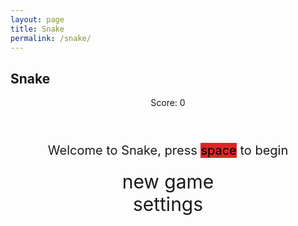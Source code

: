 ```yaml
---
layout: page
title: Snake
permalink: /snake/
---
```


<style>
    body {}
    .wrap {
        margin-left: auto;
        margin-right: auto;
    }
    canvas {
        display: none;
        border-style: solid;
        border-width: 10px;
        border-color: rgb(10, 29, 240);
    }
    canvas:focus {
        outline: none;
    }
    #gameover p, #setting p, #menu p {
        font-size: 20px;
    }
    #gameover a, #setting a, #menu a {
        font-size: 30px;
        display: block;
    }
    #gameover a:hover, #setting a:hover, #menu a:hover {
        cursor: pointer;
    }
    #gameover a:hover::before, #setting a:hover::before, #menu a:hover::before {
        content: ">";
        margin-right: 10px;
    }
    #menu {
        display: block;
    }
    #gameover {
        display: none;
    }
    #setting {
        display: none;
    }
    #setting input {
        display: none;
    }
    #setting label {
        cursor: pointer;
    }
    #setting input:checked + label {
        background-color: #FFF;
        color: #000;
    }
</style>

<h2>Snake</h2>
<div class="container">
    <header class="pb-3 mb-4 border-bottom border-primary text-dark">
        <p class="fs-4">Score: <span id="score_value">0</span></p>
    </header>
    <div class="container bg-secondary" style="text-align:center;">
        <div id="menu" class="py-4 text-light">
            <p>Welcome to Snake, press <span style="background-color: rgb(220,37,37); color: #000000">space</span> to begin</p>
            <a id="new_game" class="link-alert">new game</a>
            <a id="setting_menu" class="link-alert">settings</a>
        </div>
        <div id="gameover" class="py-4 text-light">
            <p>Game Over, press <span style="background-color:rgb(220, 37, 37); color: #000000">space</span> to try again</p>
            <a id="new_game1" class="link-alert">new game</a>
            <a id="setting_menu1" class="link-alert">settings</a>
        </div>
        <canvas id="snake" class="wrap" width="320" height="320" tabindex="1"></canvas>
        <div id="setting" class="py-4 text-light">
            <p>Settings Screen, press <span style="background-color:rgb(220, 37, 37); color: #000000">space</span> to go back to playing</p>
            <a id="new_game2" class="link-alert">new game</a>
            <br>
            <p>Speed:
                <input id="speed1" type="radio" name="speed" value="120" checked />
                <label for="speed1">Slow</label>
                <input id="speed2" type="radio" name="speed" value="75" />
                <label for="speed2">Normal</label>
                <input id="speed3" type="radio" name="speed" value="35" />
                <label for="speed3">Fast</label>
            </p>
            <p>Wall:
                <input id="wallon" type="radio" name="wall" value="1" checked />
                <label for="wallon">On</label>
                <input id="walloff" type="radio" name="wall" value="0" />
                <label for="walloff">Off</label>
            </p>
        </div>
    </div>
</div>

<script>
    (function () {
        const canvas = document.getElementById("snake");
        const ctx = canvas.getContext("2d");
        const SCREEN_SNAKE = 0;
        const screen_snake = document.getElementById("snake");
        const ele_score = document.getElementById("score_value");
        const speed_setting = document.getElementsByName("speed");
        const wall_setting = document.getElementsByName("wall");
        const SCREEN_MENU = -1, SCREEN_GAME_OVER = 1, SCREEN_SETTING = 2;
        const screen_menu = document.getElementById("menu");
        const screen_game_over = document.getElementById("gameover");
        const screen_setting = document.getElementById("setting");
        const button_new_game = document.getElementById("new_game");
        const button_new_game1 = document.getElementById("new_game1");
        const button_new_game2 = document.getElementById("new_game2");
        const button_setting_menu = document.getElementById("setting_menu");
        const button_setting_menu1 = document.getElementById("setting_menu1");

        const BLOCK = 10;
        let SCREEN = SCREEN_MENU;
        let snake;
        let snake_dir;
        let snake_next_dir;
        let snake_speed;
        let food = { x: 0, y: 0 };
        let score;
        let wall;

        const tennisImage = new Image();
        tennisImage.src = "https://github.com/user-attachments/assets/4ece3e5c-8c8d-4c04-b117-7d9334994461";

        let showScreen = function (screen_opt) {
            SCREEN = screen_opt;
            switch (screen_opt) {
                case SCREEN_SNAKE:
                    screen_snake.style.display = "block";
                    screen_menu.style.display = "none";
                    screen_setting.style.display = "none";
                    screen_game_over.style.display = "none";
                    break;
                case SCREEN_GAME_OVER:
                    screen_snake.style.display = "block";
                    screen_menu.style.display = "none";
                    screen_setting.style.display = "none";
                    screen_game_over.style.display = "block";
                    break;
                case SCREEN_SETTING:
                    screen_snake.style.display = "none";
                    screen_menu.style.display = "none";
                    screen_setting.style.display = "block";
                    screen_game_over.style.display = "none";
                    break;
            }
        };

        window.onload = function () {
            button_new_game.onclick = function () { newGame(); };
            button_new_game1.onclick = function () { newGame(); };
            button_new_game2.onclick = function () { newGame(); };
            button_setting_menu.onclick = function () { showScreen(SCREEN_SETTING); };
            button_setting_menu1.onclick = function () { showScreen(SCREEN_SETTING); };

            setSnakeSpeed(150);
            for (let i = 0; i < speed_setting.length; i++) {
                speed_setting[i].addEventListener("click", function () {
                    for (let i = 0; i < speed_setting.length; i++) {
                        if (speed_setting[i].checked) {
                            setSnakeSpeed(speed_setting[i].value);
                        }
                    }
                });
            }

            setWall(1);
            for (let i = 0; i < wall_setting.length; i++) {
                wall_setting[i].addEventListener("click", function () {
                    for (let i = 0; i < wall_setting.length; i++) {
                        if (wall_setting[i].checked) {
                            setWall(wall_setting[i].value);
                        }
                    }
                });
            }

            window.addEventListener("keydown", function (evt) {
                if (evt.code === "Space" && SCREEN !== SCREEN_SNAKE)
                    newGame();
            }, true);
        };

        let mainLoop = function () {
            let _x = snake[0].x;
            let _y = snake[0].y;
            snake_dir = snake_next_dir;
            switch (snake_dir) {
                case 0: _y--; break;
                case 1: _x++; break;
                case 2: _y++; break;
                case 3: _x--; break;
            }
            snake.pop();
            snake.unshift({ x: _x, y: _y });

            if (wall === 1) {
                if (snake[0].x < 0 || snake[0].x === canvas.width / BLOCK || snake[0].y < 0 || snake[0].y === canvas.height / BLOCK) {
                    showScreen(SCREEN_GAME_OVER);
                    return;
                }
            } else {
                for (let i = 0, x = snake.length; i < x; i++) {
                    if (snake[i].x < 0) {
                        snake[i].x = snake[i].x + (canvas.width / BLOCK);
                    }
                    if (snake[i].x === canvas.width / BLOCK) {
                        snake[i].x = snake[i].x - (canvas.width / BLOCK);
                    }
                    if (snake[i].y < 0) {
                        snake[i].y = snake[i].y + (canvas.height / BLOCK);
                    }
                    if (snake[i].y === canvas.height / BLOCK) {
                        snake[i].y = snake[i].y - (canvas.height / BLOCK);
                    }
                }
            }

            for (let i = 1; i < snake.length; i++) {
                if (snake[0].x === snake[i].x && snake[0].y === snake[i].y) {
                    showScreen(SCREEN_GAME_OVER);
                    return;
                }
            }

            if (checkBlock(snake[0].x, snake[0].y, food.x, food.y)) {
                snake[snake.length] = { x: snake[0].x, y: snake[0].y };
                altScore(++score);
                addFood();
            }

            ctx.beginPath();
            ctx.fillStyle = "aqua";
            ctx.fillRect(0, 0, canvas.width, canvas.height);

            for (let i = 0; i < snake.length; i++) {
                activeDot(snake[i].x, snake[i].y);
            }

            ctx.drawImage(tennisImage, food.x * BLOCK, food.y * BLOCK, BLOCK, BLOCK);

            setTimeout(mainLoop, snake_speed);
        };

        let newGame = function () {
            showScreen(SCREEN_SNAKE);
            screen_snake.focus();
            score = 0;
            altScore(score);
            snake = [];
            snake.push({ x: 0, y: 15 });
            snake_next_dir = 1;
            addFood();
            canvas.onkeydown = function (evt) {
                changeDir(evt.keyCode);
            };
            mainLoop();
        };

        let changeDir = function (key) {
            switch (key) {
                case 37:
                    if (snake_dir !== 1)
                        snake_next_dir = 3;
                    break;
                case 38:
                    if (snake_dir !== 2)
                        snake_next_dir = 0;
                    break;
                case 39:
                    if (snake_dir !== 3)
                        snake_next_dir = 1;
                    break;
                case 40:
                    if (snake_dir !== 0)
                        snake_next_dir = 2;
                    break;
            }
        };

        let activeDot = function (x, y) {
            ctx.fillStyle = "#0A1DF0";
            ctx.fillRect(x * BLOCK, y * BLOCK, BLOCK, BLOCK);
        };

        let addFood = function () {
            food.x = Math.floor(Math.random() * ((canvas.width / BLOCK) - 1));
            food.y = Math.floor(Math.random() * ((canvas.height / BLOCK) - 1));
            for (let i = 0; i < snake.length; i++) {
                if (checkBlock(food.x, food.y, snake[i].x, snake[i].y)) {
                    addFood();
                }
            }
        };

        let checkBlock = function (x, y, _x, _y) {
            return (x === _x && y === _y);
        };

        let altScore = function (score_val) {
            ele_score.innerHTML = String(score_val);
        };

        let setSnakeSpeed = function (speed_value) {
            snake_speed = speed_value;
        };

        let setWall = function (wall_value) {
            wall = wall_value;
        };
    })();
</script>

